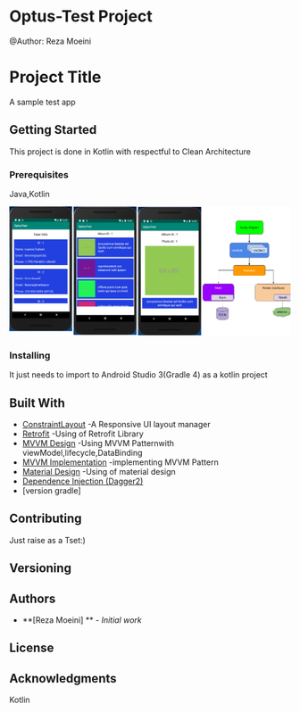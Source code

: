 # Optus-Test Project
@Author: Reza Moeini

# Project Title

A sample test app

## Getting Started

This project is done in Kotlin with respectful to Clean Architecture

### Prerequisites

Java,Kotlin


![Main Screen](https://github.com/reza575/OptusTest/blob/master/screenshots/OptusTest.png)




### Installing

It just needs to import to Android Studio 3(Gradle 4) as a kotlin project

## Built With

* [ConstraintLayout](https://developer.android.com/guide/topics/ui/layout/relative) -A Responsive UI layout manager
* [Retrofit](https://www.vogella.com/tutorials/Retrofit/article.html) -Using of Retrofit Library
* [MVVM Design](https://www.journaldev.com/20292/android-mvvm-design-pattern) -Using MVVM Patternwith viewModel,lifecycle,DataBinding
* [MVVM Implementation](https://codingwithmitch.com/blog/getting-started-with-mvvm-android) -implementing MVVM Pattern 
* [Material Design](https://developer.android.com/guide/topics/ui/look-and-feel) -Using of material design
* [Dependence Injection (Dagger2)](https://www.vogella.com/tutorials/Dagger/article.html)
* [version gradle]



## Contributing

Just raise as a Tset:)

## Versioning


## Authors

* **[Reza Moeini] ** - *Initial work* 


## License


## Acknowledgments
Kotlin
